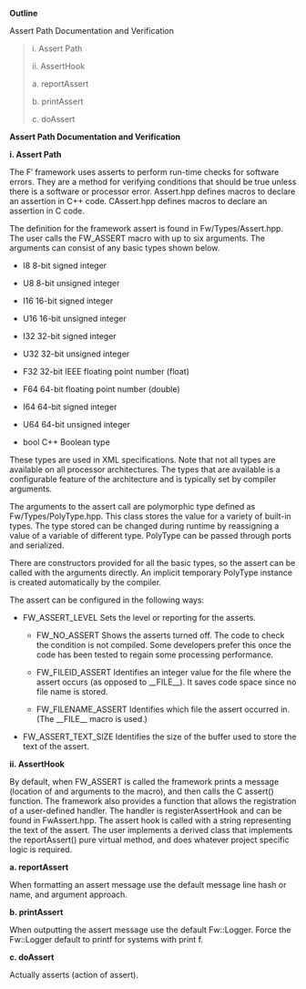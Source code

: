 **Outline**

Assert Path Documentation and Verification

> i. Assert Path
> 
> ii. AssertHook
> 
> a. reportAssert
> 
> b. printAssert
> 
> c. doAssert

**Assert Path Documentation and Verification**

**i. Assert Path**

The F′ framework uses asserts to perform run-time checks for software
errors. They are a method for verifying conditions that should be true
unless there is a software or processor error. Assert.hpp defines macros
to declare an assertion in C++ code. CAssert.hpp defines macros to
declare an assertion in C code.

The definition for the framework assert is found in Fw/Types/Assert.hpp.
The user calls the FW\_ASSERT macro with up to six arguments. The
arguments can consist of any basic types shown below.

  - I8 8-bit signed integer

  - U8 8-bit unsigned integer

  - I16 16-bit signed integer

  - U16 16-bit unsigned integer

  - I32 32-bit signed integer

  - U32 32-bit unsigned integer

  - F32 32-bit IEEE floating point number (float)

  - F64 64-bit floating point number (double)

  - I64 64-bit signed integer

  - U64 64-bit unsigned integer

  - bool C++ Boolean type

These types are used in XML specifications. Note that not all types are
available on all processor architectures. The types that are available
is a configurable feature of the architecture and is typically set by
compiler arguments.

The arguments to the assert call are polymorphic type defined as
Fw/Types/PolyType.hpp. This class stores the value for a variety of
built-in types. The type stored can be changed during runtime by
reassigning a value of a variable of different type. PolyType can be
passed through ports and serialized.

There are constructors provided for all the basic types, so the assert
can be called with the arguments directly. An implicit temporary
PolyType instance is created automatically by the compiler.

The assert can be configured in the following ways:

  - FW\_ASSERT\_LEVEL Sets the level or reporting for the asserts.
    
      - FW\_NO\_ASSERT Shows the asserts turned off. The code to check
        the condition is not compiled. Some developers prefer this once
        the code has been tested to regain some processing performance.
    
      - FW\_FILEID\_ASSERT Identifies an integer value for the file
        where the assert occurs (as opposed to \_\_FILE\_\_). It saves
        code space since no file name is stored.
    
      - FW\_FILENAME\_ASSERT Identifies which file the assert occurred
        in. (The \_\_FILE\_\_ macro is used.)

  - FW\_ASSERT\_TEXT\_SIZE Identifies the size of the buffer used to
    store the text of the assert.

**ii. AssertHook**

By default, when FW\_ASSERT is called the framework prints a message
(location of and arguments to the macro), and then calls the C assert()
function. The framework also provides a function that allows the
registration of a user-defined handler. The handler is
registerAssertHook and can be found in FwAssert.hpp. The assert hook is
called with a string representing the text of the assert. The user
implements a derived class that implements the reportAssert() pure
virtual method, and does whatever project specific logic is required.

**a. reportAssert**

When formatting an assert message use the default message line hash or
name, and argument approach.

**b. printAssert**

When outputting the assert message use the default Fw::Logger. Force the
Fw::Logger default to printf for systems with print f.

**c. doAssert**

Actually asserts (action of assert).
